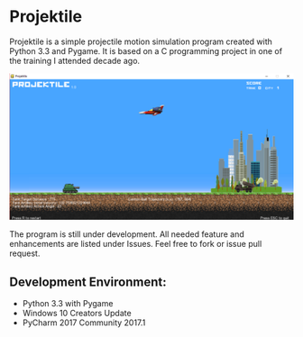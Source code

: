 # Projektile

Projektile is a simple projectile motion simulation program created with Python 3.3 and Pygame. It is based on a C programming project in one of the training I attended decade ago.

![](Screenshots/screenshot.png?raw=true)


The program is still under development. All needed feature and enhancements are listed under Issues. Feel free to fork or issue pull request.

## Development Environment:
- Python 3.3 with Pygame
- Windows 10 Creators Update
- PyCharm 2017 Community 2017.1

